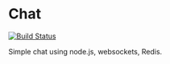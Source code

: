 # Chat 
[![Build Status](https://travis-ci.org/ovchinnikov94/chat_nodejs.svg?branch=master)](https://travis-ci.org/ovchinnikov94/chat_nodejs)

Simple chat using node.js, websockets, Redis.

